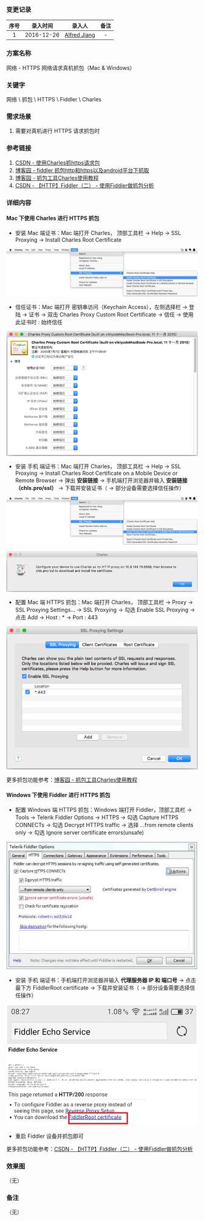 ### 变更记录

| 序号 | 录入时间 | 录入人 | 备注 |
|:--------:|:--------:|:--------:|:--------:|
| 1 | 2016-12-26 | [Alfred Jiang](https://github.com/viktyz) | - |

### 方案名称

网络 - HTTPS 网络请求真机抓包（Mac & Windows）

### 关键字

网络 \ 抓包 \ HTTPS \ Fiddler \ Charles

### 需求场景

1. 需要对真机进行 HTTPS 请求抓包时

### 参考链接

1. [CSDN - 使用Charles抓https请求包](http://blog.csdn.net/qq_23195583/article/details/52087189)
2. [博客园 - fiddler 抓包http和https以及android平台下抓取](http://www.cnblogs.com/xyyz/p/5824845.html)
3. [博客园 - 抓包工具Charles使用教程](http://www.cnblogs.com/yuanjunliang/articles/5167927.html)
4. [CSDN - 【HTTP】Fiddler（二） - 使用Fiddler做抓包分析](http://blog.csdn.net/ohmygirl/article/details/17849983/)

### 详细内容

#### Mac 下使用 Charles 进行 HTTPS 抓包

* 安装 Mac 端证书：Mac 端打开 Charles， 顶部工具栏 -> Help -> SSL Proxying -> Install Charles Root Certificate

![Image_00212_00004.png](Images/Image_00212_00004.png)

* 信任证书：Mac 端打开 密钥串访问（Keychain Access），左侧选择栏 -> 登陆 -> 证书 -> 双击 Charles Proxy Custom Root Certificate -> 信任 -> 使用此证书时 : 始终信任

![Image_00212_00003.png](Images/Image_00212_00003.png)

* 安装 手机 端证书：Mac 端打开 Charles， 顶部工具栏 -> Help -> SSL Proxying -> Install Charles Root Certificate on a Mobile Device or Remote Browser -> 弹出 **安装链接** -> 手机端打开浏览器并输入 **安装链接（chls.pro/ssl）** -> 下载并安装证书（ -> 部分设备需要选择信任操作）

![Image_00212_00005.png](Images/Image_00212_00005.png)

![Image_00212_00006.png](Images/Image_00212_00006.png)

* 配置 Mac 端 HTTPS 抓包：Mac 端打开 Charles， 顶部工具栏 -> Proxy -> SSL Proxying Settings... -> SSL Proxying -> 勾选 Enable SSL Proxying -> 点击 Add -> Host : * -> Port : 443

![Image_00212_00007.png](Images/Image_00212_00007.png)

更多抓包功能参考：[博客园 - 抓包工具Charles使用教程](http://www.cnblogs.com/yuanjunliang/articles/5167927.html)

#### Windows 下使用 Fiddler 进行 HTTPS 抓包

* 配置 Windows 端 HTTPS 抓包：Windows 端打开 Fiddler，顶部工具栏 -> Tools -> Telerik Fiddler Options -> HTTPS -> 勾选 Capture HTTPS CONNECTs -> 勾选 Decrypt HTTPS traffic -> 选择 ...from remote clients only -> 勾选 Ignore server certificate errors(unsafe)

![Image_00212_00001.jpg](Images/Image_00212_00001.jpg)

* 安装 手机 端证书：手机端打开浏览器并输入 **代理服务器 IP 和 端口号** -> 点击最下方 FiddlerRoot certificate -> 下载并安装证书（ -> 部分设备需要选择信任操作）

![Image_00212_00002.png](Images/Image_00212_00002.png)

* 重启 Fiddler 设备并抓包即可

更多抓包功能参考：[CSDN - 【HTTP】Fiddler（二） - 使用Fiddler做抓包分析](http://blog.csdn.net/ohmygirl/article/details/17849983/)

### 效果图
（无）

### 备注
（无）
